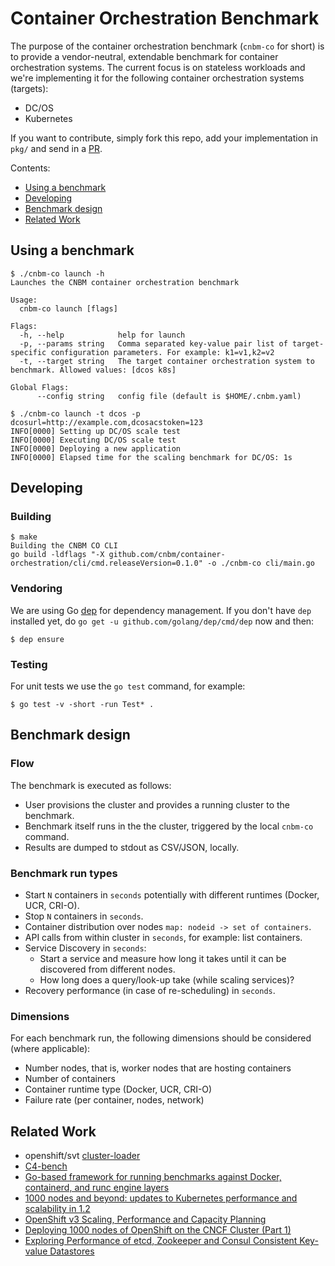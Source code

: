 # Container Orchestration Benchmark

The purpose of the container orchestration benchmark (`cnbm-co` for short) is to provide a vendor-neutral, extendable benchmark for container orchestration systems. The current focus is on stateless workloads and we're implementing it for the following container orchestration systems (targets):

- DC/OS
- Kubernetes

If you want to contribute, simply fork this repo, add your implementation in `pkg/` and send in a [PR](https://github.com/cnbm/container-orchestration/pulls).

Contents:

- [Using a benchmark](#using-a-benchmark)
- [Developing](#developing)
- [Benchmark design](#benchmark-design)
- [Related Work](#related-work)

## Using a benchmark

```
$ ./cnbm-co launch -h
Launches the CNBM container orchestration benchmark

Usage:
  cnbm-co launch [flags]

Flags:
  -h, --help            help for launch
  -p, --params string   Comma separated key-value pair list of target-specific configuration parameters. For example: k1=v1,k2=v2
  -t, --target string   The target container orchestration system to benchmark. Allowed values: [dcos k8s]

Global Flags:
      --config string   config file (default is $HOME/.cnbm.yaml)

$ ./cnbm-co launch -t dcos -p dcosurl=http://example.com,dcosacstoken=123
INFO[0000] Setting up DC/OS scale test
INFO[0000] Executing DC/OS scale test
INFO[0000] Deploying a new application
INFO[0000] Elapsed time for the scaling benchmark for DC/OS: 1s
```

## Developing

### Building

```
$ make
Building the CNBM CO CLI
go build -ldflags "-X github.com/cnbm/container-orchestration/cli/cmd.releaseVersion=0.1.0" -o ./cnbm-co cli/main.go
```

### Vendoring

We are using Go [dep](https://github.com/golang/dep) for dependency management. If you don't have `dep` installed yet, do `go get -u github.com/golang/dep/cmd/dep` now and then:

```
$ dep ensure
```

### Testing

For unit tests we use the `go test` command, for example:

```
$ go test -v -short -run Test* .
```

## Benchmark design

### Flow

The benchmark is executed as follows:

- User provisions the cluster and provides a running cluster to the benchmark.
- Benchmark itself runs in the the cluster, triggered by the local `cnbm-co` command.
- Results are dumped to stdout as CSV/JSON, locally.

### Benchmark run types

- Start `N` containers in `seconds` potentially with different runtimes (Docker, UCR, CRI-O).
- Stop `N` containers in `seconds`.
- Container distribution over nodes `map: nodeid -> set of containers`.
- API calls from within cluster in `seconds`, for example: list containers.
- Service Discovery in `seconds`:
  - Start a service and measure how long it takes until it can be discovered from different nodes.
  - How long does a query/look-up take (while scaling services)?
- Recovery performance (in case of re-scheduling) in  `seconds`.

### Dimensions

For each benchmark run, the following dimensions should be considered (where applicable):

- Number nodes, that is, worker nodes that are hosting containers
- Number of containers
- Container runtime type (Docker, UCR, CRI-O)
- Failure rate (per container, nodes, network)

## Related Work

- openshift/svt [cluster-loader](https://github.com/openshift/svt/tree/master/openshift_scalability)
- [C4-bench](https://github.com/allingeek/c4-bench)
- [Go-based framework for running benchmarks against Docker, containerd, and runc engine layers](https://github.com/estesp/bucketbench)
- [1000 nodes and beyond: updates to Kubernetes performance and scalability in 1.2](http://blog.kubernetes.io/2016/03/1000-nodes-and-beyond-updates-to-Kubernetes-performance-and-scalability-in-12.html)
- [OpenShift v3 Scaling, Performance and Capacity Planning](https://access.redhat.com/articles/2191731)
- [Deploying 1000 nodes of OpenShift on the CNCF Cluster (Part 1)](https://www.cncf.io/blog/2016/08/23/deploying-1000-nodes-of-openshift-on-the-cncf-cluster-part-1)
- [Exploring Performance of etcd, Zookeeper and Consul Consistent Key-value Datastores](https://coreos.com/blog/performance-of-etcd.html)
